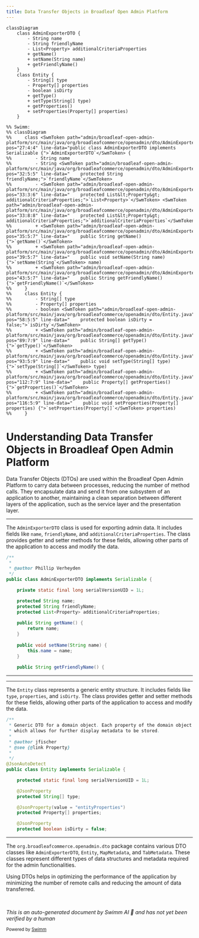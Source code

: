 ```yaml
---
title: Data Transfer Objects in Broadleaf Open Admin Platform
---
```

```mermaid
classDiagram
    class AdminExporterDTO {
        - String name
        - String friendlyName
        - List<Property> additionalCriteriaProperties
        + getName()
        + setName(String name)
        + getFriendlyName()
    }
    class Entity {
        - String[] type
        - Property[] properties
        - boolean isDirty
        + getType()
        + setType(String[] type)
        + getProperties()
        + setProperties(Property[] properties)
    }

%% Swimm:
%% classDiagram
%%     class <SwmToken path="admin/broadleaf-open-admin-platform/src/main/java/org/broadleafcommerce/openadmin/dto/AdminExporterDTO.java" pos="27:4:4" line-data="public class AdminExporterDTO implements Serializable {">`AdminExporterDTO`</SwmToken> {
%%         - String name
%%         - String <SwmToken path="admin/broadleaf-open-admin-platform/src/main/java/org/broadleafcommerce/openadmin/dto/AdminExporterDTO.java" pos="32:5:5" line-data="    protected String friendlyName;">`friendlyName`</SwmToken>
%%         - <SwmToken path="admin/broadleaf-open-admin-platform/src/main/java/org/broadleafcommerce/openadmin/dto/AdminExporterDTO.java" pos="33:3:6" line-data="    protected List&lt;Property&gt; additionalCriteriaProperties;">`List<Property>`</SwmToken> <SwmToken path="admin/broadleaf-open-admin-platform/src/main/java/org/broadleafcommerce/openadmin/dto/AdminExporterDTO.java" pos="33:8:8" line-data="    protected List&lt;Property&gt; additionalCriteriaProperties;">`additionalCriteriaProperties`</SwmToken>
%%         + <SwmToken path="admin/broadleaf-open-admin-platform/src/main/java/org/broadleafcommerce/openadmin/dto/AdminExporterDTO.java" pos="35:5:7" line-data="    public String getName() {">`getName()`</SwmToken>
%%         + <SwmToken path="admin/broadleaf-open-admin-platform/src/main/java/org/broadleafcommerce/openadmin/dto/AdminExporterDTO.java" pos="39:5:7" line-data="    public void setName(String name) {">`setName(String`</SwmToken> name)
%%         + <SwmToken path="admin/broadleaf-open-admin-platform/src/main/java/org/broadleafcommerce/openadmin/dto/AdminExporterDTO.java" pos="43:5:7" line-data="    public String getFriendlyName() {">`getFriendlyName()`</SwmToken>
%%     }
%%     class Entity {
%%         - String[] type
%%         - Property[] properties
%%         - boolean <SwmToken path="admin/broadleaf-open-admin-platform/src/main/java/org/broadleafcommerce/openadmin/dto/Entity.java" pos="58:5:5" line-data="    protected boolean isDirty = false;">`isDirty`</SwmToken>
%%         + <SwmToken path="admin/broadleaf-open-admin-platform/src/main/java/org/broadleafcommerce/openadmin/dto/Entity.java" pos="89:7:9" line-data="    public String[] getType() {">`getType()`</SwmToken>
%%         + <SwmToken path="admin/broadleaf-open-admin-platform/src/main/java/org/broadleafcommerce/openadmin/dto/Entity.java" pos="93:5:9" line-data="    public void setType(String[] type) {">`setType(String[]`</SwmToken> type)
%%         + <SwmToken path="admin/broadleaf-open-admin-platform/src/main/java/org/broadleafcommerce/openadmin/dto/Entity.java" pos="112:7:9" line-data="    public Property[] getProperties() {">`getProperties()`</SwmToken>
%%         + <SwmToken path="admin/broadleaf-open-admin-platform/src/main/java/org/broadleafcommerce/openadmin/dto/Entity.java" pos="116:5:9" line-data="    public void setProperties(Property[] properties) {">`setProperties(Property[]`</SwmToken> properties)
%%     }
```

# Understanding Data Transfer Objects in Broadleaf Open Admin Platform

Data Transfer Objects (DTOs) are used within the Broadleaf Open Admin Platform to carry data between processes, reducing the number of method calls. They encapsulate data and send it from one subsystem of an application to another, maintaining a clean separation between different layers of the application, such as the service layer and the presentation layer.

<SwmSnippet path="/admin/broadleaf-open-admin-platform/src/main/java/org/broadleafcommerce/openadmin/dto/AdminExporterDTO.java" line="23">

---

The <SwmToken path="admin/broadleaf-open-admin-platform/src/main/java/org/broadleafcommerce/openadmin/dto/AdminExporterDTO.java" pos="27:4:4" line-data="public class AdminExporterDTO implements Serializable {">`AdminExporterDTO`</SwmToken> class is used for exporting admin data. It includes fields like <SwmToken path="admin/broadleaf-open-admin-platform/src/main/java/org/broadleafcommerce/openadmin/dto/AdminExporterDTO.java" pos="31:5:5" line-data="    protected String name;">`name`</SwmToken>, <SwmToken path="admin/broadleaf-open-admin-platform/src/main/java/org/broadleafcommerce/openadmin/dto/AdminExporterDTO.java" pos="32:5:5" line-data="    protected String friendlyName;">`friendlyName`</SwmToken>, and <SwmToken path="admin/broadleaf-open-admin-platform/src/main/java/org/broadleafcommerce/openadmin/dto/AdminExporterDTO.java" pos="33:8:8" line-data="    protected List&lt;Property&gt; additionalCriteriaProperties;">`additionalCriteriaProperties`</SwmToken>. The class provides getter and setter methods for these fields, allowing other parts of the application to access and modify the data.

```java
/**
 * 
 * @author Phillip Verheyden
 */
public class AdminExporterDTO implements Serializable {

    private static final long serialVersionUID = 1L;

    protected String name;
    protected String friendlyName;
    protected List<Property> additionalCriteriaProperties;
    
    public String getName() {
        return name;
    }
    
    public void setName(String name) {
        this.name = name;
    }
    
    public String getFriendlyName() {
```

---

</SwmSnippet>

<SwmSnippet path="/admin/broadleaf-open-admin-platform/src/main/java/org/broadleafcommerce/openadmin/dto/Entity.java" line="38">

---

The <SwmToken path="admin/broadleaf-open-admin-platform/src/main/java/org/broadleafcommerce/openadmin/dto/Entity.java" pos="47:4:4" line-data="public class Entity implements Serializable {">`Entity`</SwmToken> class represents a generic entity structure. It includes fields like <SwmToken path="admin/broadleaf-open-admin-platform/src/main/java/org/broadleafcommerce/openadmin/dto/Entity.java" pos="52:7:7" line-data="    protected String[] type;">`type`</SwmToken>, <SwmToken path="admin/broadleaf-open-admin-platform/src/main/java/org/broadleafcommerce/openadmin/dto/Entity.java" pos="39:37:37" line-data=" * Generic DTO for a domain object. Each property of the domain object is represented by the &#39;properties&#39; instance variable">`properties`</SwmToken>, and <SwmToken path="admin/broadleaf-open-admin-platform/src/main/java/org/broadleafcommerce/openadmin/dto/Entity.java" pos="58:5:5" line-data="    protected boolean isDirty = false;">`isDirty`</SwmToken>. The class provides getter and setter methods for these fields, allowing other parts of the application to access and modify the data.

```java
/**
 * Generic DTO for a domain object. Each property of the domain object is represented by the 'properties' instance variable
 * which allows for further display metadata to be stored.
 * 
 * @author jfischer
 * @see {@link Property}
 *
 */
@JsonAutoDetect
public class Entity implements Serializable {

    protected static final long serialVersionUID = 1L;

    @JsonProperty
    protected String[] type;

    @JsonProperty(value = "entityProperties")
    protected Property[] properties;

    @JsonProperty
    protected boolean isDirty = false;
```

---

</SwmSnippet>

The <SwmToken path="admin/broadleaf-open-admin-platform/src/main/java/org/broadleafcommerce/openadmin/dto/AdminExporterDTO.java" pos="18:2:8" line-data="package org.broadleafcommerce.openadmin.dto;">`org.broadleafcommerce.openadmin.dto`</SwmToken> package contains various DTO classes like <SwmToken path="admin/broadleaf-open-admin-platform/src/main/java/org/broadleafcommerce/openadmin/dto/AdminExporterDTO.java" pos="27:4:4" line-data="public class AdminExporterDTO implements Serializable {">`AdminExporterDTO`</SwmToken>, <SwmToken path="admin/broadleaf-open-admin-platform/src/main/java/org/broadleafcommerce/openadmin/dto/Entity.java" pos="47:4:4" line-data="public class Entity implements Serializable {">`Entity`</SwmToken>, `MapMetadata`, and `TabMetadata`. These classes represent different types of data structures and metadata required for the admin functionalities.

Using DTOs helps in optimizing the performance of the application by minimizing the number of remote calls and reducing the amount of data transferred.

&nbsp;

*This is an auto-generated document by Swimm AI 🌊 and has not yet been verified by a human*

<SwmMeta version="3.0.0" repo-id="Z2l0aHViJTNBJTNBQnJvYWRsZWFmQ29tbWVyY2UtZGVtby1uZXclM0ElM0FTd2ltbS1EZW1v" repo-name="BroadleafCommerce-demo-new" doc-type="overview"><sup>Powered by [Swimm](/)</sup></SwmMeta>
